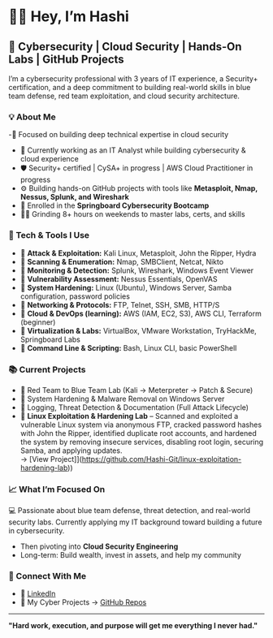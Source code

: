 # 👋🏽 Hey, I’m Hashi

## 🚀 Cybersecurity | Cloud Security | Hands-On Labs | GitHub Projects

I’m a cybersecurity professional with 3 years of IT experience, a Security+ certification, and a deep commitment to building real-world skills in blue team defense, red team exploitation, and cloud security architecture.

### 💡 About Me
-🎯 Focused on building deep technical expertise in cloud security  
- 💼 Currently working as an IT Analyst while building cybersecurity & cloud experience  
- 🛡️ Security+ certified | CySA+ in progress | AWS Cloud Practitioner in progress  
- ⚙️ Building hands-on GitHub projects with tools like **Metasploit, Nmap, Nessus, Splunk, and Wireshark**  
- 🧠 Enrolled in the **Springboard Cybersecurity Bootcamp**  
- 🏋🏽 Grinding 8+ hours on weekends to master labs, certs, and skills

### 🧰 Tech & Tools I Use
- 🔹 **Attack & Exploitation:** Kali Linux, Metasploit, John the Ripper, Hydra  
- 🔹 **Scanning & Enumeration:** Nmap, SMBClient, Netcat, Nikto  
- 🔹 **Monitoring & Detection:** Splunk, Wireshark, Windows Event Viewer  
- 🔹 **Vulnerability Assessment:** Nessus Essentials, OpenVAS  
- 🔹 **System Hardening:** Linux (Ubuntu), Windows Server, Samba configuration, password policies  
- 🔹 **Networking & Protocols:** FTP, Telnet, SSH, SMB, HTTP/S  
- 🔹 **Cloud & DevOps (learning):** AWS (IAM, EC2, S3), AWS CLI, Terraform (beginner)  
- 🔹 **Virtualization & Labs:** VirtualBox, VMware Workstation, TryHackMe, Springboard Labs  
- 🔹 **Command Line & Scripting:** Bash, Linux CLI, basic PowerShell


### 📚 Current Projects
- 🔴 Red Team to Blue Team Lab (Kali → Meterpreter → Patch & Secure)  
- 🔐 System Hardening & Malware Removal on Windows Server  
- 📁 Logging, Threat Detection & Documentation (Full Attack Lifecycle)  
- 🧱 **Linux Exploitation & Hardening Lab** – Scanned and exploited a vulnerable Linux system via anonymous FTP, cracked password hashes with John the Ripper, identified duplicate root accounts, and hardened the system by removing insecure services, disabling root login, securing Samba, and applying updates.  
  → [View Project]](https://github.com/Hashi-Git/linux-exploitation-hardening-lab))

### 📈 What I’m Focused On  
💻 Passionate about blue team defense, threat detection, and real-world security labs. Currently applying my IT background toward building a future in cybersecurity.  
- Then pivoting into **Cloud Security Engineering**  
- Long-term: Build wealth, invest in assets, and help my community

### 🔗 Connect With Me
- 💼 [LinkedIn](https://www.linkedin.com/in/hashihashi/)  
- 🧠 My Cyber Projects → [GitHub Repos](https://github.com/Hashi-Git/Hashi-Git/edit/main/README.md)

---

**"Hard work, execution, and purpose will get me everything I never had."**
